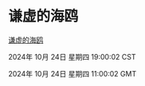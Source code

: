 # 谦虚的海鸥
[谦虚的海鸥](http://219.139.199.238:56308/qxdho/course/base/hotlink/index.php)

2024年 10月 24日 星期四 19:00:02 CST

2024年 10月 24日 星期四 11:00:02 GMT
